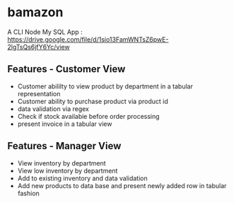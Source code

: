 # bamazon
A CLI Node My SQL App : https://drive.google.com/file/d/1sio13FamWNTsZ6pwE-2lgTsQs6jfY6Yc/view
## Features - Customer View
* Customer abililty to view product by department in a tabular representation
* Customer ability to purchase product via product id
* data validation via regex
* Check if stock availabie before order processing
* present invoice in a tabular view
## Features - Manager View
* View inventory by department
* View low inventory by department
* Add to existing inventory and data validation
* Add new products to data base and present newly added row in tabular fashion
